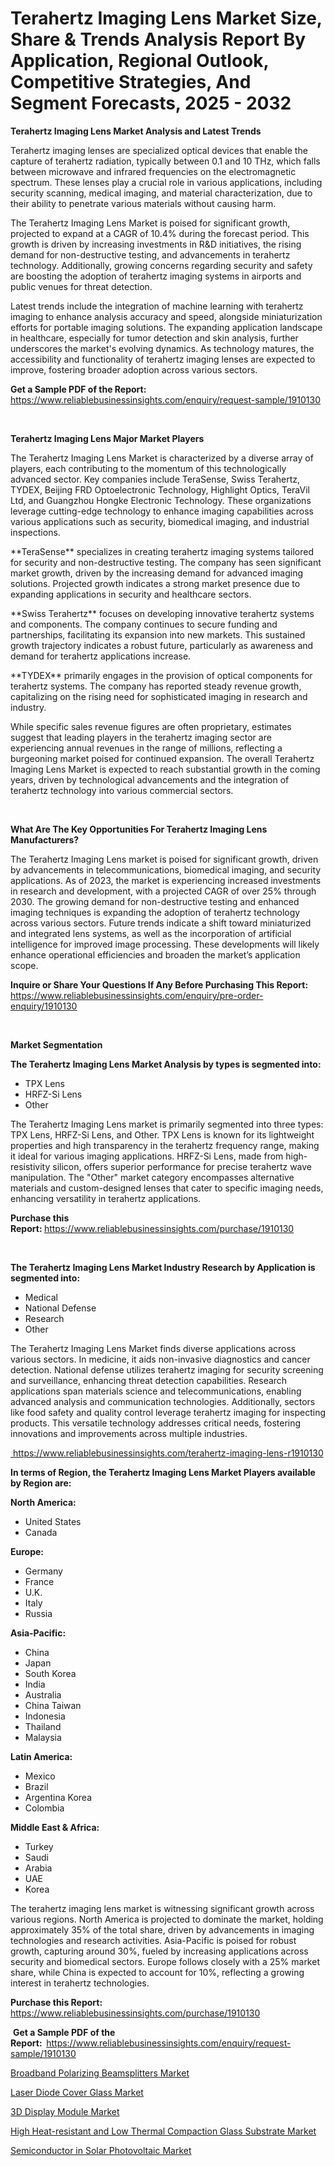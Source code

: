 <p><h1>Terahertz Imaging Lens Market Size, Share & Trends Analysis Report By Application, Regional Outlook, Competitive Strategies, And Segment Forecasts, 2025 - 2032</h1></p><p><strong>Terahertz Imaging Lens Market Analysis and Latest Trends</strong></p>
<p><p>Terahertz imaging lenses are specialized optical devices that enable the capture of terahertz radiation, typically between 0.1 and 10 THz, which falls between microwave and infrared frequencies on the electromagnetic spectrum. These lenses play a crucial role in various applications, including security scanning, medical imaging, and material characterization, due to their ability to penetrate various materials without causing harm.</p><p>The Terahertz Imaging Lens Market is poised for significant growth, projected to expand at a CAGR of 10.4% during the forecast period. This growth is driven by increasing investments in R&D initiatives, the rising demand for non-destructive testing, and advancements in terahertz technology. Additionally, growing concerns regarding security and safety are boosting the adoption of terahertz imaging systems in airports and public venues for threat detection.</p><p>Latest trends include the integration of machine learning with terahertz imaging to enhance analysis accuracy and speed, alongside miniaturization efforts for portable imaging solutions. The expanding application landscape in healthcare, especially for tumor detection and skin analysis, further underscores the market's evolving dynamics. As technology matures, the accessibility and functionality of terahertz imaging lenses are expected to improve, fostering broader adoption across various sectors.</p></p>
<p><strong>Get a Sample PDF of the Report:&nbsp;</strong> <a href="https://www.reliablebusinessinsights.com/enquiry/request-sample/1910130?utm_campaign=1113&utm_medium=2&utm_source=Github&utm_content=ia&utm_term=13022025&utm_id=terahertz-imaging-lens">https://www.reliablebusinessinsights.com/enquiry/request-sample/1910130</a></p>
<p>&nbsp;</p>
<p><strong>Terahertz Imaging Lens Major Market Players</strong></p>
<p><p>The Terahertz Imaging Lens Market is characterized by a diverse array of players, each contributing to the momentum of this technologically advanced sector. Key companies include TeraSense, Swiss Terahertz, TYDEX, Beijing FRD Optoelectronic Technology, Highlight Optics, TeraVil Ltd, and Guangzhou Hongke Electronic Technology. These organizations leverage cutting-edge technology to enhance imaging capabilities across various applications such as security, biomedical imaging, and industrial inspections.</p><p>**TeraSense** specializes in creating terahertz imaging systems tailored for security and non-destructive testing. The company has seen significant market growth, driven by the increasing demand for advanced imaging solutions. Projected growth indicates a strong market presence due to expanding applications in security and healthcare sectors.</p><p>**Swiss Terahertz** focuses on developing innovative terahertz systems and components. The company continues to secure funding and partnerships, facilitating its expansion into new markets. This sustained growth trajectory indicates a robust future, particularly as awareness and demand for terahertz applications increase.</p><p>**TYDEX** primarily engages in the provision of optical components for terahertz systems. The company has reported steady revenue growth, capitalizing on the rising need for sophisticated imaging in research and industry.</p><p>While specific sales revenue figures are often proprietary, estimates suggest that leading players in the terahertz imaging sector are experiencing annual revenues in the range of millions, reflecting a burgeoning market poised for continued expansion. The overall Terahertz Imaging Lens Market is expected to reach substantial growth in the coming years, driven by technological advancements and the integration of terahertz technology into various commercial sectors.</p></p>
<p>&nbsp;</p>
<p><strong>What Are The Key Opportunities For Terahertz Imaging Lens Manufacturers?</strong></p>
<p><p>The Terahertz Imaging Lens market is poised for significant growth, driven by advancements in telecommunications, biomedical imaging, and security applications. As of 2023, the market is experiencing increased investments in research and development, with a projected CAGR of over 25% through 2030. The growing demand for non-destructive testing and enhanced imaging techniques is expanding the adoption of terahertz technology across various sectors. Future trends indicate a shift toward miniaturized and integrated lens systems, as well as the incorporation of artificial intelligence for improved image processing. These developments will likely enhance operational efficiencies and broaden the market’s application scope.</p></p>
<p><strong>Inquire or Share Your Questions If Any Before Purchasing This Report:</strong> <a href="https://www.reliablebusinessinsights.com/enquiry/pre-order-enquiry/1910130?utm_campaign=1113&utm_medium=2&utm_source=Github&utm_content=ia&utm_term=13022025&utm_id=terahertz-imaging-lens">https://www.reliablebusinessinsights.com/enquiry/pre-order-enquiry/1910130</a></p>
<p>&nbsp;</p>
<p><strong>Market Segmentation</strong></p>
<p><strong>The Terahertz Imaging Lens Market Analysis by types is segmented into:</strong></p>
<p><ul><li>TPX Lens</li><li>HRFZ-Si Lens</li><li>Other</li></ul></p>
<p><p>The Terahertz Imaging Lens market is primarily segmented into three types: TPX Lens, HRFZ-Si Lens, and Other. TPX Lens is known for its lightweight properties and high transparency in the terahertz frequency range, making it ideal for various imaging applications. HRFZ-Si Lens, made from high-resistivity silicon, offers superior performance for precise terahertz wave manipulation. The "Other" market category encompasses alternative materials and custom-designed lenses that cater to specific imaging needs, enhancing versatility in terahertz applications.</p></p>
<p><strong>Purchase this Report:&nbsp;</strong><a href="https://www.reliablebusinessinsights.com/purchase/1910130?utm_campaign=1113&utm_medium=2&utm_source=Github&utm_content=ia&utm_term=13022025&utm_id=terahertz-imaging-lens">https://www.reliablebusinessinsights.com/purchase/1910130</a></p>
<p>&nbsp;</p>
<p><strong>The Terahertz Imaging Lens Market Industry Research by Application is segmented into:</strong></p>
<p><ul><li>Medical</li><li>National Defense</li><li>Research</li><li>Other</li></ul></p>
<p><p>The Terahertz Imaging Lens Market finds diverse applications across various sectors. In medicine, it aids non-invasive diagnostics and cancer detection. National defense utilizes terahertz imaging for security screening and surveillance, enhancing threat detection capabilities. Research applications span materials science and telecommunications, enabling advanced analysis and communication technologies. Additionally, sectors like food safety and quality control leverage terahertz imaging for inspecting products. This versatile technology addresses critical needs, fostering innovations and improvements across multiple industries.</p></p>
<p><a href="https://www.reliablebusinessinsights.com/terahertz-imaging-lens-r1910130?utm_campaign=1113&utm_medium=2&utm_source=Github&utm_content=ia&utm_term=13022025&utm_id=terahertz-imaging-lens">&nbsp;https://www.reliablebusinessinsights.com/terahertz-imaging-lens-r1910130</a></p>
<p><strong>In terms of Region, the Terahertz Imaging Lens Market Players available by Region are:</strong></p>
<p>
    <p> <strong> North America: </strong>
        <ul>
            <li>United States</li>
            <li>Canada</li>
        </ul>
        </p> 
    <p> <strong> Europe: </strong>
        <ul>
            <li>Germany</li>
            <li>France</li>
            <li>U.K.</li>
            <li>Italy</li>
            <li>Russia</li>
        </ul>
        </p> 
    <p> <strong> Asia-Pacific: </strong>
        <ul>
            <li>China</li>
            <li>Japan</li>
            <li>South Korea</li>
            <li>India</li>
            <li>Australia</li>
            <li>China Taiwan</li>
            <li>Indonesia</li>
            <li>Thailand</li>
            <li>Malaysia</li>
        </ul>
        </p> 
    <p> <strong> Latin America: </strong>
        <ul>
            <li>Mexico</li>
            <li>Brazil</li>
            <li>Argentina Korea</li>
            <li>Colombia</li>
        </ul>
        </p> 
    <p> <strong> Middle East & Africa: </strong>
        <ul>
            <li>Turkey</li>
            <li>Saudi</li>
            <li>Arabia</li>
            <li>UAE</li>
            <li>Korea</li>
        </ul>
    </p>
    </p>
<p><p>The terahertz imaging lens market is witnessing significant growth across various regions. North America is projected to dominate the market, holding approximately 35% of the total share, driven by advancements in imaging technologies and research activities. Asia-Pacific is poised for robust growth, capturing around 30%, fueled by increasing applications across security and biomedical sectors. Europe follows closely with a 25% market share, while China is expected to account for 10%, reflecting a growing interest in terahertz technologies.</p></p>
<p><strong>Purchase this Report: </strong><a href="https://www.reliablebusinessinsights.com/purchase/1910130?utm_campaign=1113&utm_medium=2&utm_source=Github&utm_content=ia&utm_term=13022025&utm_id=terahertz-imaging-lens">https://www.reliablebusinessinsights.com/purchase/1910130</a></p>
<p>&nbsp;<strong>Get a Sample PDF of the Report:&nbsp;&nbsp;</strong><a href="https://www.reliablebusinessinsights.com/enquiry/request-sample/1910130?utm_campaign=1113&utm_medium=2&utm_source=Github&utm_content=ia&utm_term=13022025&utm_id=terahertz-imaging-lens">https://www.reliablebusinessinsights.com/enquiry/request-sample/1910130</a></p>
<p><strong></strong></p>
<p><p><a href="https://github.com/rushanday/Market-Research-Report-List-1/blob/main/broadband-polarizing-beamsplitters-market.md?utm_campaign=1113&utm_medium=2&utm_source=Github&utm_content=ia&utm_term=13022025&utm_id=terahertz-imaging-lens">Broadband Polarizing Beamsplitters Market</a></p><p><a href="https://github.com/carylgrinko/Market-Research-Report-List-1/blob/main/laser-diode-cover-glass-market.md?utm_campaign=1113&utm_medium=2&utm_source=Github&utm_content=ia&utm_term=13022025&utm_id=terahertz-imaging-lens">Laser Diode Cover Glass Market</a></p><p><a href="https://github.com/leyesamilej/Market-Research-Report-List-1/blob/main/3d-display-module-market.md?utm_campaign=1113&utm_medium=2&utm_source=Github&utm_content=ia&utm_term=13022025&utm_id=terahertz-imaging-lens">3D Display Module Market</a></p><p><a href="https://github.com/ziogaskangui96/Market-Research-Report-List-1/blob/main/high-heat-resistant-and-low-thermal-compaction-glass-substrate-market.md?utm_campaign=1113&utm_medium=2&utm_source=Github&utm_content=ia&utm_term=13022025&utm_id=terahertz-imaging-lens">High Heat-resistant and Low Thermal Compaction Glass Substrate Market</a></p><p><a href="https://github.com/guinoopandam/Market-Research-Report-List-1/blob/main/semiconductor-in-solar-photovoltaic-market.md?utm_campaign=1113&utm_medium=2&utm_source=Github&utm_content=ia&utm_term=13022025&utm_id=terahertz-imaging-lens">Semiconductor in Solar Photovoltaic Market</a></p></p>